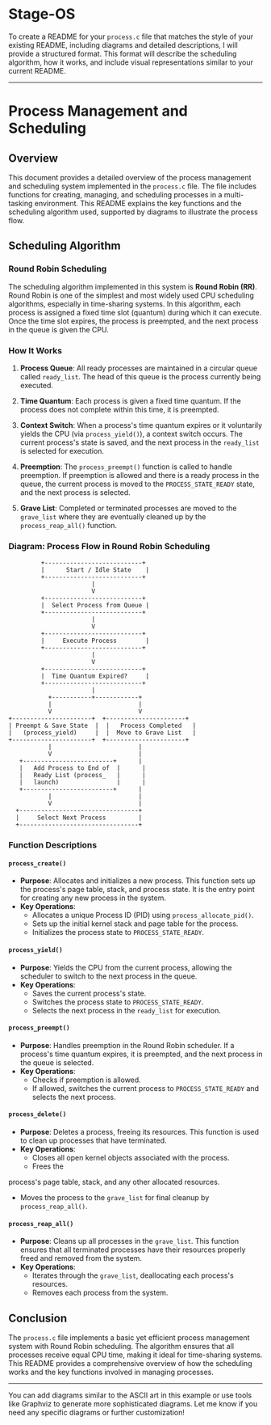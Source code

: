 # Stage-OS

To create a README for your `process.c` file that matches the style of your existing README, including diagrams and detailed descriptions, I will provide a structured format. This format will describe the scheduling algorithm, how it works, and include visual representations similar to your current README.

---

# Process Management and Scheduling

## Overview

This document provides a detailed overview of the process management and scheduling system implemented in the `process.c` file. The file includes functions for creating, managing, and scheduling processes in a multi-tasking environment. This README explains the key functions and the scheduling algorithm used, supported by diagrams to illustrate the process flow.

## Scheduling Algorithm

### Round Robin Scheduling

The scheduling algorithm implemented in this system is **Round Robin (RR)**. Round Robin is one of the simplest and most widely used CPU scheduling algorithms, especially in time-sharing systems. In this algorithm, each process is assigned a fixed time slot (quantum) during which it can execute. Once the time slot expires, the process is preempted, and the next process in the queue is given the CPU.

### How It Works

1. **Process Queue**: All ready processes are maintained in a circular queue called `ready_list`. The head of this queue is the process currently being executed.

2. **Time Quantum**: Each process is given a fixed time quantum. If the process does not complete within this time, it is preempted.

3. **Context Switch**: When a process's time quantum expires or it voluntarily yields the CPU (via `process_yield()`), a context switch occurs. The current process's state is saved, and the next process in the `ready_list` is selected for execution.

4. **Preemption**: The `process_preempt()` function is called to handle preemption. If preemption is allowed and there is a ready process in the queue, the current process is moved to the `PROCESS_STATE_READY` state, and the next process is selected.

5. **Grave List**: Completed or terminated processes are moved to the `grave_list` where they are eventually cleaned up by the `process_reap_all()` function.

### Diagram: Process Flow in Round Robin Scheduling

```
         +---------------------------+
         |      Start / Idle State    |
         +---------------------------+
                       |
                       V
         +---------------------------+
         |  Select Process from Queue |
         +---------------------------+
                       |
                       V
         +---------------------------+
         |     Execute Process        |
         +---------------------------+
                       |
                       V
         +---------------------------+
         |  Time Quantum Expired?     |
         +---------------------------+
                       |
           +-----------+------------+
           |                        |
           V                        V
+----------------------+  +----------------------+
| Preempt & Save State  |  |   Process Completed   |
|   (process_yield)     |  |  Move to Grave List   |
+----------------------+  +----------------------+
           |                        |
           V                        |
   +-------------------------+      |
   |   Add Process to End of  |      |
   |   Ready List (process_   |      |
   |   launch)                |      |
   +-------------------------+      |
           |                        |
           V                        |
  +---------------------------------+
  |     Select Next Process         |
  +---------------------------------+
```

### Function Descriptions

#### `process_create()`

- **Purpose**: Allocates and initializes a new process. This function sets up the process's page table, stack, and process state. It is the entry point for creating any new process in the system.
- **Key Operations**:
  - Allocates a unique Process ID (PID) using `process_allocate_pid()`.
  - Sets up the initial kernel stack and page table for the process.
  - Initializes the process state to `PROCESS_STATE_READY`.

#### `process_yield()`

- **Purpose**: Yields the CPU from the current process, allowing the scheduler to switch to the next process in the queue.
- **Key Operations**:
  - Saves the current process's state.
  - Switches the process state to `PROCESS_STATE_READY`.
  - Selects the next process in the `ready_list` for execution.

#### `process_preempt()`

- **Purpose**: Handles preemption in the Round Robin scheduler. If a process's time quantum expires, it is preempted, and the next process in the queue is selected.
- **Key Operations**:
  - Checks if preemption is allowed.
  - If allowed, switches the current process to `PROCESS_STATE_READY` and selects the next process.

#### `process_delete()`

- **Purpose**: Deletes a process, freeing its resources. This function is used to clean up processes that have terminated.
- **Key Operations**:
  - Closes all open kernel objects associated with the process.
  - Frees the

process's page table, stack, and any other allocated resources.
  - Moves the process to the `grave_list` for final cleanup by `process_reap_all()`.

#### `process_reap_all()`

- **Purpose**: Cleans up all processes in the `grave_list`. This function ensures that all terminated processes have their resources properly freed and removed from the system.
- **Key Operations**:
  - Iterates through the `grave_list`, deallocating each process's resources.
  - Removes each process from the system.

## Conclusion

The `process.c` file implements a basic yet efficient process management system with Round Robin scheduling. The algorithm ensures that all processes receive equal CPU time, making it ideal for time-sharing systems. This README provides a comprehensive overview of how the scheduling works and the key functions involved in managing processes.

---

You can add diagrams similar to the ASCII art in this example or use tools like Graphviz to generate more sophisticated diagrams. Let me know if you need any specific diagrams or further customization!
